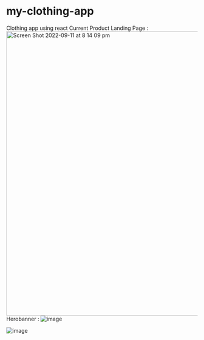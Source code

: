 # my-clothing-app
 Clothing app using react
Current Product Landing Page :
<img width="748" alt="Screen Shot 2022-09-11 at 8 14 09 pm" src="https://user-images.githubusercontent.com/62778004/189558390-e4055f3d-24ba-43b4-9517-9b11e1c0c3c5.png">
Herobanner : 
![image](https://user-images.githubusercontent.com/62778004/192771595-7599dfdc-2c5f-4286-9423-f01880a9e992.png)

![image](https://user-images.githubusercontent.com/62778004/192771373-c1427a58-ab84-40ef-981b-22609fd9ff2e.png)
